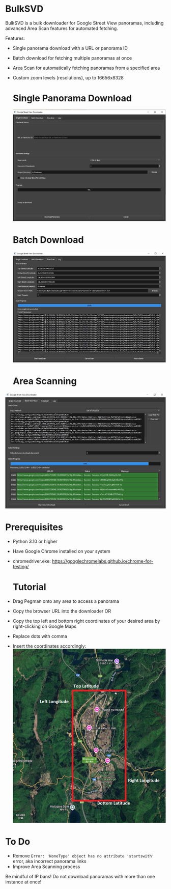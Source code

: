 # BulkSVD
BulkSVD is a bulk downloader for Google Street View panoramas, including advanced Area Scan features for automated fetching.

Features:
- Single panorama download with a URL or panorama ID
- Batch download for fetching multiple panoramas at once
- Area Scan for automatically fetching panoramas from a specified area
- Custom zoom levels (resolutions), up to 16656x8328


  # Single Panorama Download
  ![Single Panorama Download](https://github.com/pbz134/BulkSVD/blob/main/images/Single.PNG)

  # Batch Download
  ![Batch Download](https://github.com/pbz134/BulkSVD/blob/main/images/Batch.PNG)

  # Area Scanning
 ![Area Scanning](https://github.com/pbz134/BulkSVD/blob/main/images/Area.PNG)


# Prerequisites
- Python 3.10 or higher
- Have Google Chrome installed on your system
- chromedriver.exe: https://googlechromelabs.github.io/chrome-for-testing/


  # Tutorial
- Drag Pegman onto any area to access a panorama
- Copy the browser URL into the downloader
OR
- Copy the top left and bottom right coordinates of your desired area by right-clicking on Google Maps
- Replace dots with comma
- Insert the coordinates accordingly:
![Coordinate Tutorial](https://github.com/pbz134/BulkSVD/blob/main/images/Shirakawa.PNG)


# To Do
- Remove `Error: 'NoneType' object has no attribute 'startswith'` error, aka incorrect panorama links
- Improve Area Scanning process


Be mindful of IP bans! Do not download panoramas with more than one instance at once!
